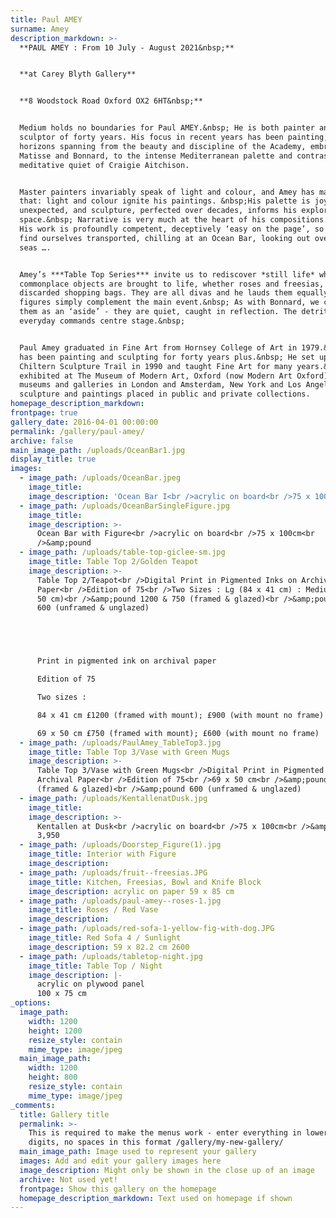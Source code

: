```yaml
---
title: Paul AMEY
surname: Amey
description_markdown: >-
  **PAUL AMEY : From 10 July - August 2021&nbsp;**


  **at Carey Blyth Gallery**


  **8 Woodstock Road Oxford OX2 6HT&nbsp;**


  Medium holds no boundaries for Paul AMEY.&nbsp; He is both painter and
  sculptor of forty years. His focus in recent years has been painting, his
  horizons spanning from the beauty and discipline of the Academy, embracing
  Matisse and Bonnard, to the intense Mediterranean palette and contrasting
  meditative quiet of Craigie Aitchison.


  Master painters invariably speak of light and colour, and Amey has mastered
  that: light and colour ignite his paintings. &nbsp;His palette is joyous,
  unexpected, and sculpture, perfected over decades, informs his exploration of
  space.&nbsp; Narrative is very much at the heart of his compositions.&nbsp;
  His work is profoundly competent, deceptively ‘easy on the page’, so that we
  find ourselves transported, chilling at an Ocean Bar, looking out over azure
  seas ….


  Amey’s ***Table Top Series*** invite us to rediscover *still life* where
  commonplace objects are brought to life, whether roses and freesias, or
  discarded shopping bags. They are all divas and he lauds them equally. His
  figures simply complement the main event.&nbsp; As with Bonnard, we come upon
  them as an ‘aside’ - they are quiet, caught in reflection. The detritus of the
  everyday commands centre stage.&nbsp;


  Paul Amey graduated in Fine Art from Hornsey College of Art in 1979.&nbsp; He
  has been painting and sculpting for forty years plus.&nbsp; He set up the
  Chiltern Sculpture Trail in 1990 and taught Fine Art for many years.&nbsp; He
  exhibited at The Museum of Modern Art, Oxford (now Modern Art Oxford) and
  museums and galleries in London and Amsterdam, New York and Los Angeles with
  sculpture and paintings placed in public and private collections.
homepage_description_markdown:
frontpage: true
gallery_date: 2016-04-01 00:00:00
permalink: /gallery/paul-amey/
archive: false
main_image_path: /uploads/OceanBar1.jpg
display_title: true
images:
  - image_path: /uploads/OceanBar.jpeg
    image_title:
    image_description: 'Ocean Bar I<br />acrylic on board<br />75 x 100cm<br />&amp;pound '
  - image_path: /uploads/OceanBarSingleFigure.jpg
    image_title:
    image_description: >-
      Ocean Bar with Figure<br />acrylic on board<br />75 x 100cm<br
      />&amp;pound 
  - image_path: /uploads/table-top-giclee-sm.jpg
    image_title: Table Top 2/Golden Teapot
    image_description: >-
      Table Top 2/Teapot<br />Digital Print in Pigmented Inks on Archival
      Paper<br />Edition of 75<br />Two Sizes : Lg (84 x 41 cm) : Medium (69 x
      50 cm)<br />&amp;pound 1200 & 750 (framed & glazed)<br />&amp;pound 900 &
      600 (unframed & unglazed)





      Print in pigmented ink on archival paper

      Edition of 75

      Two sizes :

      84 x 41 cm £1200 (framed with mount); £900 (with mount no frame)

      69 x 50 cm £750 (framed with mount); £600 (with mount no frame)
  - image_path: /uploads/PaulAmey_TableTop3.jpg
    image_title: Table Top 3/Vase with Green Mugs
    image_description: >-
      Table Top 3/Vase with Green Mugs<br />Digital Print in Pigmented Inks on
      Archival Paper<br />Edition of 75<br />69 x 50 cm<br />&amp;pound 750
      (framed & glazed)<br />&amp;pound 600 (unframed & unglazed)
  - image_path: /uploads/KentallenatDusk.jpg
    image_title:
    image_description: >-
      Kentallen at Dusk<br />acrylic on board<br />75 x 100cm<br />&amp;pound
      3,950
  - image_path: /uploads/Doorstep_Figure(1).jpg
    image_title: Interior with Figure
    image_description:
  - image_path: /uploads/fruit--freesias.JPG
    image_title: Kitchen, Freesias, Bowl and Knife Block
    image_description: acrylic on paper 59 x 85 cm
  - image_path: /uploads/paul-amey--roses-1.jpg
    image_title: Roses / Red Vase
    image_description:
  - image_path: /uploads/red-sofa-1-yellow-fig-with-dog.JPG
    image_title: Red Sofa 4 / Sunlight
    image_description: 59 x 82.2 cm 2600
  - image_path: /uploads/tabletop-night.jpg
    image_title: Table Top / Night
    image_description: |-
      acrylic on plywood panel
      100 x 75 cm
_options:
  image_path:
    width: 1200
    height: 1200
    resize_style: contain
    mime_type: image/jpeg
  main_image_path:
    width: 1200
    height: 800
    resize_style: contain
    mime_type: image/jpeg
_comments:
  title: Gallery title
  permalink: >-
    This is required to make the menus work - enter everything in lower case, no
    digits, no spaces in this format /gallery/my-new-gallery/
  main_image_path: Image used to represent your gallery
  images: Add and edit your gallery images here
  image_description: Might only be shown in the close up of an image
  archive: Not used yet!
  frontpage: Show this gallery on the homepage
  homepage_description_markdown: Text used on homepage if shown
---
```


